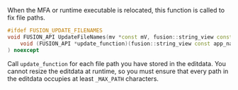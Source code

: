 When the MFA or runtime executable is relocated, this function is called to fix file paths.
```cpp
#ifdef FUSION_UPDATE_FILENAMES
void FUSION_API UpdateFileNames(mv *const mV, fusion::string_view const app_name, SerializedEditData *serialized_edit_data,
	void (FUSION_API *update_function)(fusion::string_view const app_name, fusion::string_buffer const file_path_buffer/*_MAX_PATH*/)
) noexcept
```
Call `update_function` for each file path you have stored in the editdata.
You cannot resize the editdata at runtime, so you must ensure that every path in the editdata occupies at least `_MAX_PATH` characters.
